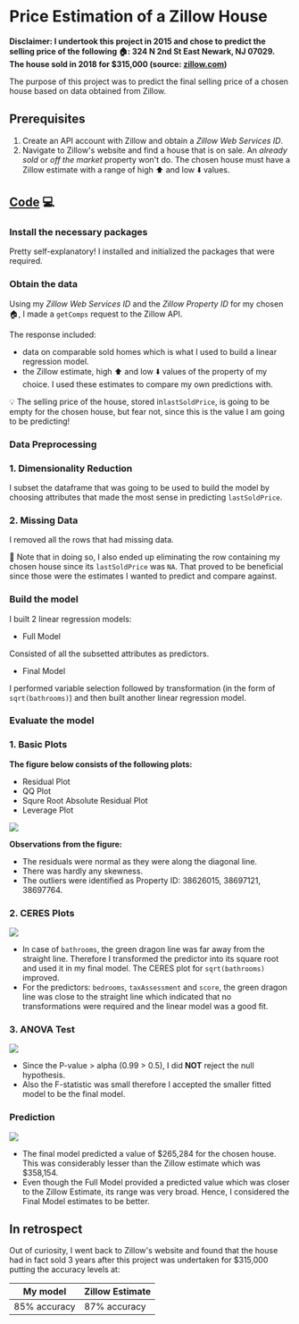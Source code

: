 # Price Estimation of a Zillow House

**Disclaimer: 
I undertook this project in 2015 and chose to predict the selling price of the following :house::
324 N 2nd St East Newark, NJ 07029. The house sold in 2018 for $315,000 (source: [zillow.com](https://www.zillow.com/homes/324-N-2nd-St,-East-Newark,-NJ-07029_rb/38879042_zpid/))**

The purpose of this project was to predict the final selling price of a chosen house based on data obtained from Zillow. 

## Prerequisites

1. Create an API account with Zillow and obtain a _Zillow Web Services ID_.
2. Navigate to Zillow's website and find a house that is on sale. An _already sold_ or _off the market_ property won't do. The chosen house must have a Zillow estimate with a range of high :arrow_up: and low :arrow_down: values. 

## [Code](/Zillow_Code.R) :computer:

### Install the necessary packages
Pretty self-explanatory! I installed and initialized the packages that were required.

### Obtain the data
Using my _Zillow Web Services ID_ and the _Zillow Property ID_ for my chosen :house:, I made a `getComps` request to the Zillow API. 

The response included:
- data on comparable sold homes which is what I used to build a linear regression model. 
- the Zillow estimate, high :arrow_up: and low :arrow_down: values of the property of my choice. I used these estimates to compare my own predictions with. 

:bulb: The selling price of the house, stored in`lastSoldPrice`,  is going to be empty for the chosen house, but fear not, since this is the value I am going to be predicting!

### Data Preprocessing
### 1. Dimensionality Reduction

I subset the dataframe that was going to be used to build the model by choosing attributes that made the most sense in predicting `lastSoldPrice`. 

### 2. Missing Data

I removed all the rows that had missing data. 

:bell: Note that in doing so, I also ended up eliminating the row containing my chosen house since its `lastSoldPrice` was `NA`. That proved to be beneficial since those were the estimates I wanted to predict and compare against. 

### Build the model
I built 2 linear regression models:

- Full Model

Consisted of all the subsetted attributes as predictors. 

- Final Model

I performed variable selection followed by transformation (in the form of `sqrt(bathrooms)`) and then built another linear regression model. 

### Evaluate the model

### 1. Basic Plots

**The figure below consists of the following plots:**
- Residual Plot
- QQ Plot
- Squre Root Absolute Residual Plot
- Leverage Plot

![](https://i.imgur.com/J2ZO5Kh.png)

**Observations from the figure:**

- The residuals were normal as they were along the diagonal line. 
- There was hardly any skewness. 
- The outliers were identified as Property ID: 38626015, 38697121, 38697764. 

### 2. CERES Plots

![](https://i.imgur.com/0E9LDKK.png)

- In case of `bathrooms`, the green dragon line was far away from the straight line. Therefore I transformed the predictor into its square root and used it in my final model. The CERES plot for `sqrt(bathrooms)` improved. 
- For the predictors: `bedrooms`, `taxAssessment` and `score`, the green dragon line was close to the straight line which indicated that no transformations were required and the linear model was a good fit. 

### 3. ANOVA Test

![](https://i.imgur.com/seuF7Ol.png)

- Since the P-value > alpha (0.99 > 0.5), I did **NOT** reject the null hypothesis. 
- Also the F-statistic was small therefore I accepted the smaller fitted model to be the final model. 

### Prediction

![](https://i.imgur.com/PKfEOiE.png)

- The final model predicted a value of $265,284 for the chosen house. This was considerably lesser than the Zillow estimate which was $358,154. 
- Even though the Full Model provided a predicted value which was closer to the Zillow Estimate, its range was very broad. Hence, I considered the Final Model estimates to be better. 

## In retrospect

Out of curiosity, I went back to Zillow's website and found that the house had in fact sold 3 years after this project was undertaken for $315,000 putting the accuracy levels at:

My model | Zillow Estimate
--- | ---
85% accuracy | 87% accuracy
